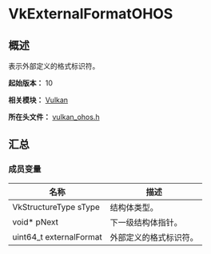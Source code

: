 # VkExternalFormatOHOS

<!--Kit: ArkGraphics 2D-->
<!--Subsystem: Graphic-->
<!--Owner: @andrew1993-->
<!--Designer: @ext4FAT1-->
<!--Tester: @nobuggers-->
<!--Adviser: @ge-yafang-->

## 概述

表示外部定义的格式标识符。

**起始版本：** 10

**相关模块：** [Vulkan](capi-vulkan.md)

**所在头文件：** [vulkan_ohos.h](capi-vulkan-ohos-h.md)

## 汇总

### 成员变量

| 名称 | 描述 |
| -- | -- |
| VkStructureType sType | 结构体类型。 |
| void* pNext | 下一级结构体指针。 |
| uint64_t externalFormat | 外部定义的格式标识符。 |


